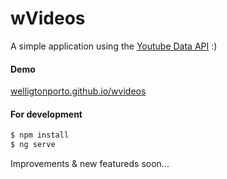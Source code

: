 # wVideos
A simple application using the [Youtube Data API](https://developers.google.com/youtube/v3/) :)

#### Demo
[welligtonporto.github.io/wvideos](https://welligtonporto.github.io/wvideos)

#### For development

```sh
$ npm install
$ ng serve
```

Improvements & new featureds soon...
